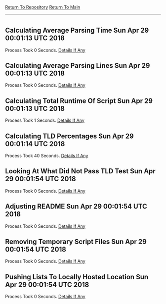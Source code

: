 [Return To Repository](https://github.com/deathbybandaid/piholeparser/)
[Return To Main](https://github.com/deathbybandaid/piholeparser/blob/dev-nomerge/RecentRunLogs/Mainlog.md)
____________________________________
# 
## Calculating Average Parsing Time Sun Apr 29 00:01:13 UTC 2018
Process Took 0 Seconds.
[Details If Any](https://github.com/deathbybandaid/piholeparser/blob/dev-nomerge/RecentRunLogs/TopLevelScripts/90-Completing-End-Tasks/10-Calculating-Average-Parsing-Time.md)

## Calculating Average Parsing Lines Sun Apr 29 00:01:13 UTC 2018
Process Took 0 Seconds.
[Details If Any](https://github.com/deathbybandaid/piholeparser/blob/dev-nomerge/RecentRunLogs/TopLevelScripts/90-Completing-End-Tasks/15-Calculating-Average-Parsing-Lines.md)

## Calculating Total Runtime Of Script Sun Apr 29 00:01:13 UTC 2018
Process Took 1 Seconds.
[Details If Any](https://github.com/deathbybandaid/piholeparser/blob/dev-nomerge/RecentRunLogs/TopLevelScripts/90-Completing-End-Tasks/20-Calculating-Total-Runtime-Of-Script.md)

## Calculating TLD Percentages Sun Apr 29 00:01:14 UTC 2018
Process Took 40 Seconds.
[Details If Any](https://github.com/deathbybandaid/piholeparser/blob/dev-nomerge/RecentRunLogs/TopLevelScripts/90-Completing-End-Tasks/65-Calculating-TLD-Percentages.md)

## Looking At What Did Not Pass TLD Test Sun Apr 29 00:01:54 UTC 2018
Process Took 0 Seconds.
[Details If Any](https://github.com/deathbybandaid/piholeparser/blob/dev-nomerge/RecentRunLogs/TopLevelScripts/90-Completing-End-Tasks/68-Looking-At-What-Did-Not-Pass-TLD-Test.md)

## Adjusting README Sun Apr 29 00:01:54 UTC 2018
Process Took 0 Seconds.
[Details If Any](https://github.com/deathbybandaid/piholeparser/blob/dev-nomerge/RecentRunLogs/TopLevelScripts/90-Completing-End-Tasks/70-Adjusting-README.md)

## Removing Temporary Script Files Sun Apr 29 00:01:54 UTC 2018
Process Took 0 Seconds.
[Details If Any](https://github.com/deathbybandaid/piholeparser/blob/dev-nomerge/RecentRunLogs/TopLevelScripts/90-Completing-End-Tasks/75-Removing-Temporary-Script-Files.md)

## Pushing Lists To Locally Hosted Location Sun Apr 29 00:01:54 UTC 2018
Process Took 0 Seconds.
[Details If Any](https://github.com/deathbybandaid/piholeparser/blob/dev-nomerge/RecentRunLogs/TopLevelScripts/90-Completing-End-Tasks/80-Pushing-Lists-To-Locally-Hosted-Location.md)

